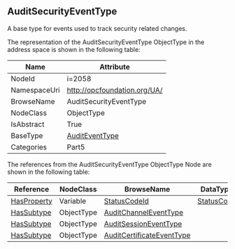 <!-- objecttype -->
## AuditSecurityEventType
A base type for events used to track security related changes.  
<!-- end of text -->
The representation of the AuditSecurityEventType ObjectType in the address space is shown in the following table:  

|Name|Attribute|
|---|---|
|NodeId|i=2058|
|NamespaceUri|http://opcfoundation.org/UA/|
|BrowseName|AuditSecurityEventType|
|NodeClass|ObjectType|
|IsAbstract|True|
|BaseType|[AuditEventType](../../../Part5/ObjectTypes/AuditEventType/readme.md)|
|Categories|Part5|

The references from the AuditSecurityEventType ObjectType Node are shown in the following table:  

|Reference|NodeClass|BrowseName|DataType|TypeDefinition|ModellingRule|
|---|---|---|---|---|---|
|[HasProperty](../../../Part3/ReferenceTypes/HasProperty/readme.md)|Variable|[StatusCodeId](#StatusCodeId)|[StatusCode](../../../Part4/DataTypes/StatusCode/readme.md)|[PropertyType](../../Part5/VariableTypes/PropertyType/readme.md)|[Optional](../../Objects/Optional/readme.md)|
|[HasSubtype](../../../Part3/ReferenceTypes/HasSubtype/readme.md)|ObjectType|[AuditChannelEventType](#AuditChannelEventType)||||
|[HasSubtype](../../../Part3/ReferenceTypes/HasSubtype/readme.md)|ObjectType|[AuditSessionEventType](#AuditSessionEventType)||||
|[HasSubtype](../../../Part3/ReferenceTypes/HasSubtype/readme.md)|ObjectType|[AuditCertificateEventType](#AuditCertificateEventType)||||



